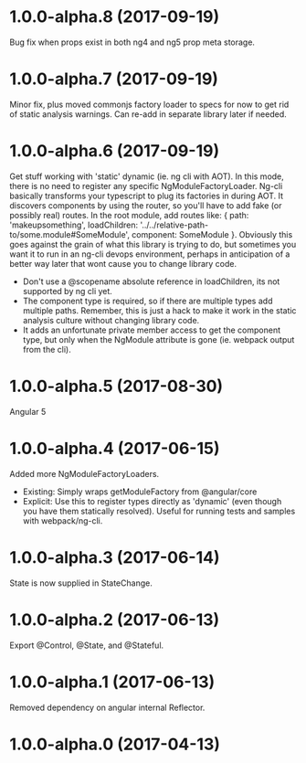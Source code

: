 <a name="1.0.0-alpha.8"></a>
# 1.0.0-alpha.8 (2017-09-19)
Bug fix when props exist in both ng4 and ng5 prop meta storage.

<a name="1.0.0-alpha.7"></a>
# 1.0.0-alpha.7 (2017-09-19)
Minor fix, plus moved commonjs factory loader to specs for now to get rid of static analysis warnings.  Can re-add in separate library later if needed.

<a name="1.0.0-alpha.6"></a>
# 1.0.0-alpha.6 (2017-09-19)
Get stuff working with 'static' dynamic (ie. ng cli with AOT).
In this mode, there is no need to register any specific NgModuleFactoryLoader.
Ng-cli basically transforms your typescript to plug its factories in during AOT.
It discovers components by using the router, so you'll have to add fake (or possibly real) routes.
In the root module, add routes like: { path: 'makeupsomething', loadChildren: '../../relative-path-to/some.module#SomeModule', component: SomeModule }.
Obviously this goes against the grain of what this library is trying to do, but sometimes you want it to run in an ng-cli devops environment, perhaps in anticipation of a better way later that wont cause you to change library code.
- Don't use a @scopename absolute reference in loadChildren, its not supported by ng cli yet.
- The component type is required, so if there are multiple types add multiple paths.  Remember, this is just a hack to make it work in the static analysis culture without changing library code.
- It adds an unfortunate private member access to get the component type, but only when the NgModule attribute is gone (ie. webpack output from the cli).

<a name="1.0.0-alpha.5"></a>
# 1.0.0-alpha.5 (2017-08-30)
Angular 5

<a name="1.0.0-alpha.4"></a>
# 1.0.0-alpha.4 (2017-06-15)
Added more NgModuleFactoryLoaders.
- Existing: Simply wraps getModuleFactory from @angular/core
- Explicit: Use this to register types directly as 'dynamic' (even though you have them statically resolved).  Useful for running tests and samples with webpack/ng-cli.

<a name="1.0.0-alpha.3"></a>
# 1.0.0-alpha.3 (2017-06-14)
State is now supplied in StateChange.

<a name="1.0.0-alpha.2"></a>
# 1.0.0-alpha.2 (2017-06-13)
Export @Control, @State, and @Stateful.

<a name="1.0.0-alpha.1"></a>
# 1.0.0-alpha.1 (2017-06-13)
Removed dependency on angular internal Reflector.

<a name="1.0.0-alpha.0"></a>
# 1.0.0-alpha.0 (2017-04-13)
